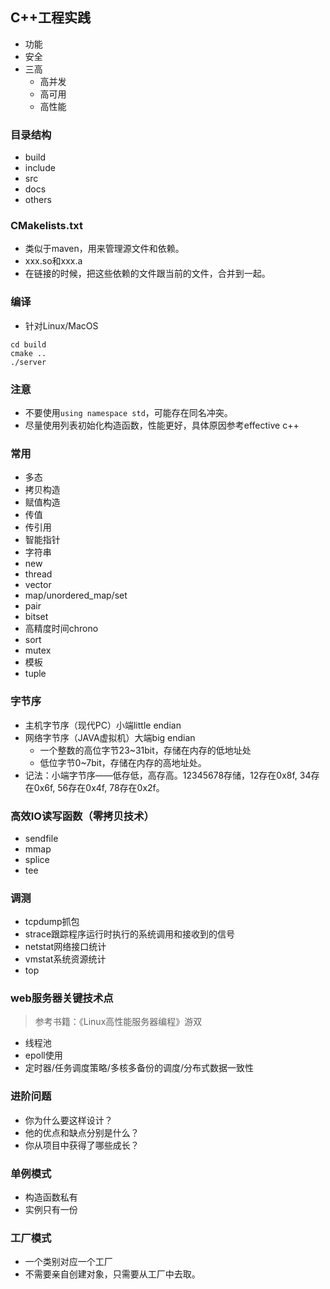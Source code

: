## C++工程实践
- 功能
- 安全
- 三高
  - 高并发
  - 高可用
  - 高性能
### 目录结构
- build
- include
- src
- docs
- others
### CMakelists.txt
- 类似于maven，用来管理源文件和依赖。
- xxx.so和xxx.a
- 在链接的时候，把这些依赖的文件跟当前的文件，合并到一起。

### 编译
- 针对Linux/MacOS
```shell
cd build
cmake ..
./server
```
### 注意
- 不要使用`using namespace std`，可能存在同名冲突。
- 尽量使用列表初始化构造函数，性能更好，具体原因参考effective c++

### 常用
- 多态
- 拷贝构造
- 赋值构造
- 传值
- 传引用
- 智能指针
- 字符串
- new
- thread
- vector
- map/unordered_map/set
- pair
- bitset
- 高精度时间chrono
- sort
- mutex
- 模板
- tuple
### 字节序
- 主机字节序（现代PC）小端little endian
- 网络字节序（JAVA虚拟机）大端big endian
  - 一个整数的高位字节23~31bit，存储在内存的低地址处
  - 低位字节0~7bit，存储在内存的高地址处。
- 记法：小端字节序——低存低，高存高。12345678存储，12存在0x8f, 34存在0x6f, 56存在0x4f, 78存在0x2f。
### 高效IO读写函数（零拷贝技术）
- sendfile
- mmap
- splice
- tee
### 调测
- tcpdump抓包
- strace跟踪程序运行时执行的系统调用和接收到的信号
- netstat网络接口统计
- vmstat系统资源统计
- top
### web服务器关键技术点
> 参考书籍：《Linux高性能服务器编程》游双
- 线程池
- epoll使用
- 定时器/任务调度策略/多核多备份的调度/分布式数据一致性
### 进阶问题
- 你为什么要这样设计？
- 他的优点和缺点分别是什么？
- 你从项目中获得了哪些成长？
### 单例模式
- 构造函数私有
- 实例只有一份
### 工厂模式
- 一个类别对应一个工厂
- 不需要亲自创建对象，只需要从工厂中去取。

